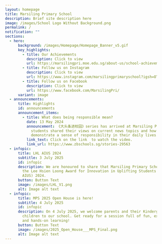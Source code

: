 ```yaml
---
layout: homepage
title: Marsiling Primary School
description: Brief site description here
image: /images/School Logo Without Background.png
permalink: /
notification: ""
sections:
  - hero:
      background: /images/Homepage/Homepage_Banner_v5.gif
      key_highlights:
        - title: Our Achievements
          description: Click to view
          url: https://marsilingpri.moe.edu.sg/about-us/school-achievements/marsiling-in-the-news/
        - title: Follow us on Instagram
          description: Click to view
          url: https://www.instagram.com/marsilingprimaryschool?igsh=OTEwaDJwZjhzMm1p
        - title: Follow us on Facebook
          description: Click to view
          url: https://www.facebook.com/MarsilingPri/
      variant: image
  - announcements:
      title: Highlights
      id: announcements
      announcement_items:
        - title: What does being responsible mean?
          date: 13 May 2024
          announcement: 《大头条进校园》series has arrived at Marsiling Primary School! Three P5
            students shared their views on current news topics and how they
            demonstrate a sense of responsibility in their daily lives.
          link_text: Click on the link  to watch the video.
          link_url: https://www.zbschools.sg/stories-29563
  - infopic:
      title: LHL AIUS 2024
      subtitle: 3 July 2025
      id: infopic
      description: We are honoured to share that Marsiling Primary School has received
        the Lee Hsien Loong Award for Innovation in Uplifting Students (LHL
        AIUS) 2024.
      button: Button Text
      image: /images/LHL_V1.png
      alt: Image alt text
  - infopic:
      title: MPS 2025 Open House is here!
      subtitle: 4 July 2025
      id: infopic
      description: On 4 July 2025, we welcome parents and their Kindergarten 2 (K2)
        children to our school. Get ready for a session full of fun, exploration
        and hands-on learning!
      button: Button Text
      image: /images/2025_Open_House___MPS_Final.png
      alt: Image alt text
---
```

